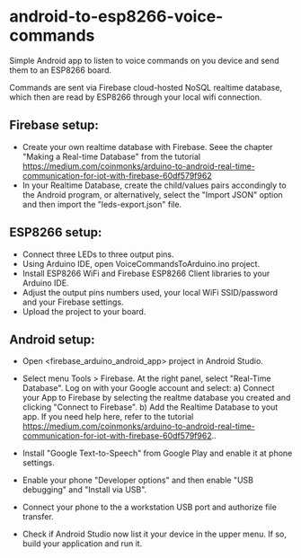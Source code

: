 # android-to-esp8266-voice-commands

Simple Android app to listen to voice commands on you device and send them to an ESP8266 board.

Commands are sent via Firebase cloud-hosted NoSQL realtime database, which then are read by ESP8266 through your local wifi connection. 


## Firebase setup:
- Create your own realtime database with Firebase. Seee the chapter "Making a Real-time Database" from the tutorial
    https://medium.com/coinmonks/arduino-to-android-real-time-communication-for-iot-with-firebase-60df579f962
- In your Realtime Database, create the child/values pairs accondingly to the Android program, or alternatively, select the "Import JSON" option and then import the  "leds-export.json" file.

## ESP8266 setup:
- Connect three LEDs to three output pins.
- Using Arduino IDE, open VoiceCommandsToArduino.ino project.
- Install ESP8266 WiFi and Firebase ESP8266 Client libraries to your Arduino IDE.
- Adjust the output pins numbers used, your local WiFi SSID/password and your Firebase settings. 
- Upload the project to your board.

## Android setup:
- Open <firebase_arduino_android_app> project in Android Studio.
- Select menu Tools > Firebase. At the right panel, select "Real-Time Database". Log on with your Google account and select:
	a) Connect your App to Firebase by selecting the realtme database you created and clicking "Connect to Firebase".
	b) Add the Realtime Database to yout app.
  If you need help here, refer to the tutorial https://medium.com/coinmonks/arduino-to-android-real-time-communication-for-iot-with-firebase-60df579f962..

- Install "Google Text-to-Speech" from Google Play and enable it at phone settings.
- Enable your phone "Developer options" and then enable "USB debugging" and "Install via USB".
- Connect your phone to the a workstation USB port and authorize file transfer.
- Check if Android Studio now list it your device in the upper menu. If so, build your application and run it.
